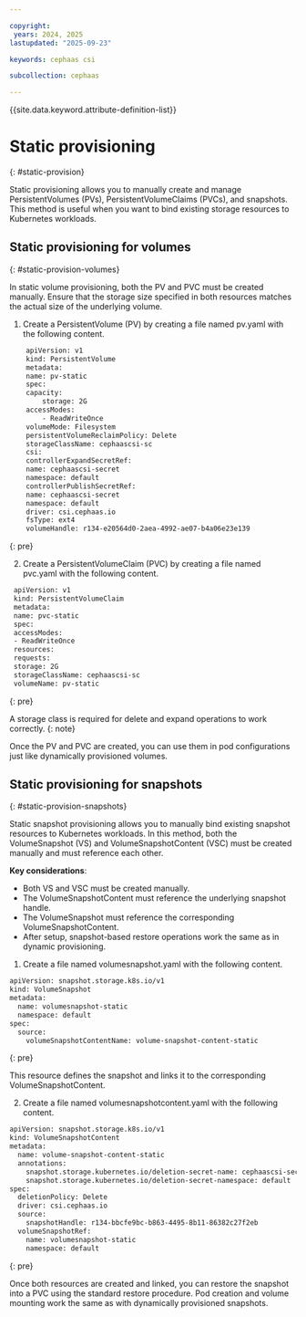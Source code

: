 ```yaml
---

copyright:
 years: 2024, 2025
lastupdated: "2025-09-23"

keywords: cephaas csi

subcollection: cephaas

---
```


{{site.data.keyword.attribute-definition-list}}

# Static provisioning
{: #static-provision}

Static provisioning allows you to manually create and manage PersistentVolumes (PVs), PersistentVolumeClaims (PVCs), and snapshots. This method is useful when you want to bind existing storage resources to Kubernetes workloads. 

## Static provisioning for volumes
{: #static-provision-volumes}

In static volume provisioning, both the PV and PVC must be created manually. Ensure that the storage size specified in both resources matches the actual size of the underlying volume.

1. Create a PersistentVolume (PV) by creating a file named pv.yaml with the following content.

```sh
    apiVersion: v1
    kind: PersistentVolume
    metadata:
    name: pv-static
    spec:
    capacity:
        storage: 2G
    accessModes:
        - ReadWriteOnce
    volumeMode: Filesystem
    persistentVolumeReclaimPolicy: Delete
    storageClassName: cephaascsi-sc
    csi:
    controllerExpandSecretRef:
    name: cephaascsi-secret
    namespace: default
    controllerPublishSecretRef:
    name: cephaascsi-secret
    namespace: default
    driver: csi.cephaas.io
    fsType: ext4
    volumeHandle: r134-e20564d0-2aea-4992-ae07-b4a06e23e139
```
{: pre}

2. Create a PersistentVolumeClaim (PVC) by creating a file named pvc.yaml with the following content.

```sh
 apiVersion: v1
 kind: PersistentVolumeClaim
 metadata:
 name: pvc-static
 spec:
 accessModes:
 - ReadWriteOnce
 resources:
 requests:
 storage: 2G
 storageClassName: cephaascsi-sc
 volumeName: pv-static
```
{: pre}


A storage class is required for delete and expand operations to work correctly.
{: note}

Once the PV and PVC are created, you can use them in pod configurations just like dynamically provisioned volumes.


## Static provisioning for snapshots
{: #static-provision-snapshots}

Static snapshot provisioning allows you to manually bind existing snapshot resources to Kubernetes workloads. In this method, both the VolumeSnapshot (VS) and VolumeSnapshotContent (VSC) must be created manually and must reference each other.

**Key considerations**: 

* Both VS and VSC must be created manually.
* The VolumeSnapshotContent must reference the underlying snapshot handle.
* The VolumeSnapshot must reference the corresponding VolumeSnapshotContent.
* After setup, snapshot-based restore operations work the same as in dynamic provisioning.

1. Create a file named volumesnapshot.yaml with the following content.

```sh
apiVersion: snapshot.storage.k8s.io/v1
kind: VolumeSnapshot
metadata:
  name: volumesnapshot-static
  namespace: default
spec:
  source:
    volumeSnapshotContentName: volume-snapshot-content-static
```
{: pre}

This resource defines the snapshot and links it to the corresponding VolumeSnapshotContent.

2. Create a file named volumesnapshotcontent.yaml with the following content. 

```sh
apiVersion: snapshot.storage.k8s.io/v1
kind: VolumeSnapshotContent
metadata:
  name: volume-snapshot-content-static
  annotations:
   	snapshot.storage.kubernetes.io/deletion-secret-name: cephaascsi-secret
  	snapshot.storage.kubernetes.io/deletion-secret-namespace: default
spec:
  deletionPolicy: Delete
  driver: csi.cephaas.io
  source:
    snapshotHandle: r134-bbcfe9bc-b863-4495-8b11-86382c27f2eb
  volumeSnapshotRef:
    name: volumesnapshot-static
    namespace: default
```
{: pre}

Once both resources are created and linked, you can restore the snapshot into a PVC using the standard restore procedure. Pod creation and volume mounting work the same as with dynamically provisioned snapshots.
